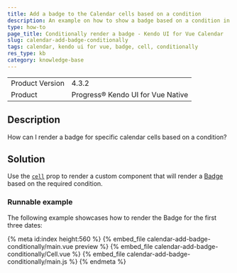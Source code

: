 ```yaml
---
title: Add a badge to the Calendar cells based on a condition
description: An example on how to show a badge based on a condition in the Kendo UI for Vue Calendar.
type: how-to
page_title: Conditionally render a badge - Kendo UI for Vue Calendar
slug: calendar-add-badge-conditionally
tags: calendar, kendo ui for vue, badge, cell, conditionally
res_type: kb
category: knowledge-base
---
```


<table>
    <tbody>
	    <tr>
	    	<td>Product Version</td>
	    	<td>4.3.2</td>
	    </tr>
	    <tr>
	    	<td>Product</td>
	    	<td>Progress® Kendo UI for Vue Native</td>
	    </tr>
    </tbody>
</table>


## Description

How can I render a badge for specific calendar cells based on a condition?

## Solution

Use the [`cell`](slug:api_dateinputs_calendarprops#toc_cell) prop to render a custom component that will render a [Badge](slug:overview_badge) based on the required condition. 

### Runnable example

The following example showcases how to render the Badge for the first three dates:
 
{% meta id:index height:560 %}
{% embed_file calendar-add-badge-conditionally/main.vue preview %}
{% embed_file calendar-add-badge-conditionally/Cell.vue %}
{% embed_file calendar-add-badge-conditionally/main.js %}
{% endmeta %}
